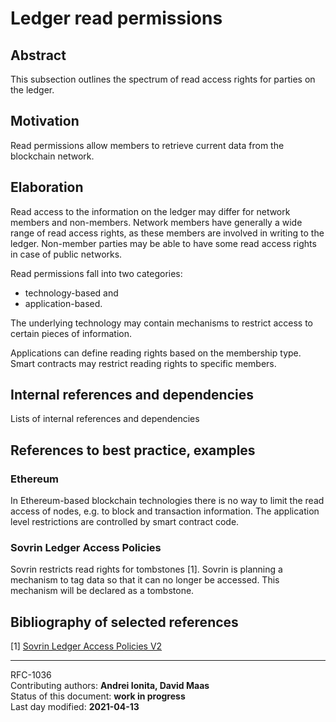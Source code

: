 # Ledger read permissions

## Abstract

This subsection outlines the spectrum of read access rights for parties on the ledger.

## Motivation

Read permissions allow members to retrieve current data from the blockchain network.

## Elaboration

Read access to the information on the ledger may differ for network members and non-members. 
Network members have generally a wide range of read access rights, as these members are involved in writing to the ledger. 
Non-member parties may be able to have some read access rights in case of public networks.

Read permissions fall into two categories:
 
* technology-based and 
* application-based.

The underlying technology may contain mechanisms to restrict access to certain pieces of information. 

Applications can define reading rights based on the membership type.
Smart contracts may restrict reading rights to specific members.

## Internal references and dependencies

Lists of internal references and dependencies 
    
## References to best practice, examples  

### Ethereum
In Ethereum-based blockchain technologies there is no way to limit the read access of nodes, e.g. to block and transaction information. 
The application level restrictions are controlled by smart contract code.

### Sovrin Ledger Access Policies
Sovrin restricts read rights for tombstones [1].
Sovrin is planning a mechanism to tag data so that it can no longer be accessed. This mechanism will be declared as a tombstone. 

## Bibliography of selected references

[1] [Sovrin Ledger Access Policies V2](https://sovrin.org/wp-content/uploads/Sovrin-Ledger-Access-Policies-V2.pdf)

----
RFC-1036   
Contributing authors: **Andrei Ionita, David Maas**    
Status of this document: **work in progress**   
Last day modified: **2021-04-13**
